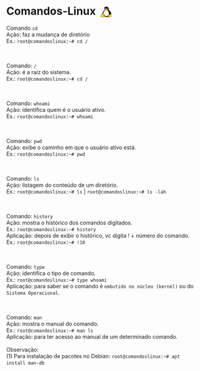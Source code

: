 # Comandos-Linux <img align="center" alt="Renato-python" height="30" width="40" src="https://raw.githubusercontent.com/devicons/devicon/master/icons/linux/linux-original.svg">

Comando `cd` <br>
Ação: faz a mudança de diretório <br>
Ex.: `root@comandoslinux:~# cd /` <br> <br><br>

Comando: `/` <br>
Ação: é a raíz do sistema. <br>
Ex.: `root@comandoslinux:~# cd /` <br> <br><br>

Comando: `whoami` <br>
Ação: identifica quem é o usuário ativo. <br>
Ex.: `root@comandoslinux:~# whoami` <br> <br><br>

Comando: `pwd` <br>
Ação: exibe o caminho em que o usuário ativo está. <br>
Ex.: `root@comandoslinux:~# pwd` <br> <br><br>

Comando: `ls` <br>
Ação: listagem do conteúdo de um diretório. <br>
Ex.: `root@comandoslinux:~# ls` | `root@comandoslinux:~# ls -lah` <br> <br><br>

Comando: `history` <br>
Ação: mostra o histórico dos comandos digitados. <br>
Ex.: `root@comandoslinux:~# history` <br>
Aplicação: depois de exibir o histórico, vc digita ! + número do comando. <br>
Ex.: `root@comandoslinux:~# !10` <br> <br><br>

Comando: `type` <br>
Ação: identifica o tipo de comando. <br>
Ex.: `root@comandoslinux:~# type whoami` <br>
Aplicação: para saber se o comando é `embutido no núcleo (kernel)` ou do `Sistema Operacional`. <br> <br><br>

Comando: `man` <br>
Ação: mostra o manual do comando. <br>
Ex.: `root@comandoslinux:~# man ls` <br>
Aplicação: para ter acesso ao manual de um determinado comando. <br><br>
Observação:<br>
(1) Para instalação de pacotes no Debian: `root@comandoslinux:~# apt install man-db` <br> <br><br>
